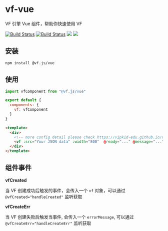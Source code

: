 # vf-vue
VF 引擎 Vue 组件，帮助你快速使用 VF

[![Build Status](https://travis-ci.com/vipkid-edu/vf-vue.svg?branch=master)](https://travis-ci.com/vipkid-edu/vf-vue)
[![Build Status](https://circleci.com/gh/vipkid-edu/vf-vue.svg?style=shield)](https://circleci.com/gh/vipkid-edu/vf-vue.svg?style=shield)
<img src="https://img.shields.io/github/issues/vipkid-edu/vf-vue">
<img src="https://img.shields.io/github/license/vipkid-edu/vf-vue">

## 安装

```shell
npm install @vf.js/vue
```
  
## 使用

```javascript
import vfComponent from "@vf.js/vue"

export default {
  components: {
    vf: vfComponent
  }
}
```

```html
<template>
  <div>
    <!-- more config detail please check https://vipkid-edu.github.io/vf-docs/handbook/option.html -->
    <vf :src="Your JSON data" :width="800"  @ready="..." @message="..."></vf>
  </div>
</template>
```

## 组件事件
**vfCreated**

当 VF 创建成功后触发的事件，会传入一个 `vf` 对象，可以通过 `@vfCreated="handleCreated"` 监听获取

**vfCreateErr**

当 VF 创建失败后触发当事件, 会传入一个 `errorMessage`, 可以通过 `@vfCreateErr="handleCreateErr"` 监听获取

  
